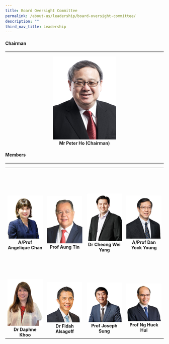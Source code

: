 ```yaml
---
title: Board Oversight Committee
permalink: /about-us/leadership/board-oversight-committee/
description: ""
third_nav_title: Leadership
---
```

<div align="left">
	<h4>Chairman</h4>
</div>

--- 

<div align="center">
	<a href="/leaders/dr-benjamin-koh/" target="_blank">
		<img style="width:200px" src="/images/Bio/Board%20Oversight%20Committee/mr-peter-ho-chairman.jpg">
	</a>
</div>
<div align="center">
	<b>Mr Peter Ho (Chairman)</b>
</div>

<div align="left">
	<h4>Members</h4>
</div>

---

<table>
	<tbody>
		<tr height="350">
			<td width="25%">
				<a href="/leaders/prof-chong-yap-seng/" target="_blank">
						<img src="/images/Bio/Board%20Oversight%20Committee/a-prof-angelique-chan.jpg">
				</a>
				<div align="center"><b>A/Prof Angelique Chan</b></div>
			</td>
			<td width="25%">
				<a href="/leaders/prof-barry-halliwell/" target="_blank">
					<img src="/images/Bio/Board%20Oversight%20Committee/prof-aung-tin.jpg">
				</a>
				<div align="center"><b>Prof Aung Tin</b></div>
			</td>
			<td width="25%">
				<a href="/leaders/dr-vincent-ho/" target="_blank">
					<img src="/images/Bio/Board%20Oversight%20Committee/ds-cheong-wei-yang-1.jpg">
				</a>
				<div align="center"><b>Dr Cheong
Wei Yang</b></div>
			</td>
			<td width="25%">
				<a href="/leaders/prof-william-hwang/" target="_blank">
					<img src="/images/Bio/Board%20Oversight%20Committee/aprof-dan-young-nusmed.jpg">
				</a>
				<div align="center"><b>A/Prof Dan Yock Young</b></div>
			</td>
		</tr>
		<tr> <!-- Row 2 -->
			<td width="25%">
				<a href="/leaders/prof-ng-huck-hui/" target="_blank">
					<img src="/images/Bio/Board%20Oversight%20Committee/dr-daphne-khoo-2.jpg">
				</a>
				<div align="center"><b>Dr Daphne Khoo</b></div>
			</td>
			<td width="25%">
				<a href="/leaders/ms-elaine-teo/" target="_blank">
					<img src="/images/Bio/Board%20Oversight%20Committee/dr-fidah-alsagoff-photo2.png">
				</a>
				<div align="center"><b>Dr Fidah Alsagoff</b></div>
			</td>
			<td width="25%">
				<a href="/leaders/prof-ashok-venkitaraman/" target="_blank">
					<img src="/images/Bio/Board%20Oversight%20Committee/prof-joseph-j-y-sung-1.jpg">
				</a>
				<div align="center"><b>Prof Joseph Sung</b></div>
			</td>
			<td width="25%">
				<a href="/leaders/prof-ashok-venkitaraman/" target="_blank">
					<img src="/images/Bio/Board%20Oversight%20Committee/prof-ng-huck-hui.jpg">
				</a>
				<div align="center"><b>Prof Ng Huck Hui</b></div>
			</td>
		</tr>		
	</tbody>
</table>